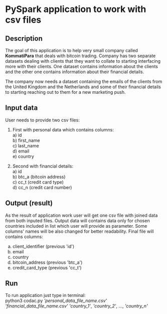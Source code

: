# PySpark application to work with csv files

## Description
The goal of this application is to help very small company called **KommatiPara** that deals with bitcoin trading. Company has two separate datasets dealing with clients that they want to collate to starting interfacing more with their clients. One dataset contains information about the clients and the other one contains information about their financial details.

The company now needs a dataset containing the emails of the clients from the United Kingdom and the Netherlands and some of their financial details to starting reaching out to them for a new marketing push.

## Input data
User needs to provide two csv files:
1) First with personal data which contains columns:  
       a)  id  
       b)  first_name  
       c)  last_name  
       d)  email  
       e)  country  

2) Second with financial details:  
       a)  id  
       b)  btc_a (bitcoin address)  
       c)  cc_t (credit card type)  
       d)  cc_n (credit card number)

## Output (result)
As the result of application work user will get one csv file with joined data from both inputed files. Output data will contains data only for chosen countries included in list which user will provide as parameter. Some columns' names will be also changed for better readability. Final file will contains columns:
<ol type="a">
        <li> client_identifier (previous 'id')  </li>
        <li> email  </li>
        <li> country  </li>
        <li>  bitcoin_address  (previous 'btc_a')  </li>
        <li> credit_card_type  (previous 'cc_t') </li>
</ol>

## Run
To run application just type in terminal:  
python3 codac.py *'personal_data_file_name.csv'* *'financial_data_file_name.csv'* *'country_1'*, *'country_2'*, ..., *'country_n'*